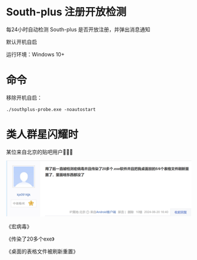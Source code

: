 # South-plus 注册开放检测

每24小时自动检测 South-plus 是否开放注册，并弹出消息通知

默认开机自启

运行环境：Windows 10+

# 命令

移除开机自启：

```
./southplus-probe.exe -noautostart
```
# 类人群星闪耀时

某位来自北京的贴吧用户🤡🤡🤡

![An Idiot](/img/an_idiot.png)

《宏病毒》

《传染了20多个exe》

《桌面的表格文件被刷新重置》









